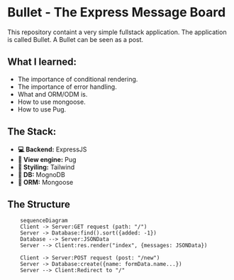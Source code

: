 # Bullet - The Express Message Board

This repository containt a very simple fullstack application.
The application is called Bullet. A Bullet can be seen as a post.

## What I learned:

- The importance of conditional rendering.
- The importance of error handling.
- What and ORM/ODM is.
- How to use mongoose.
- How to use Pug.

## The Stack:

- **💻 Backend:** ExpressJS
- **📰 View engine:** Pug
- **🌟 Styiling:** Tailwind
- **💾 DB:** MognoDB
- **🔀 ORM:** Mongoose

## The Structure

```mermaid
    sequenceDiagram
    Client -> Server:GET request (path: "/")
    Server -> Database:find().sort({added: -1})
    Database --> Server:JSONData
    Server --> Client:res.render("index", {messages: JSONData})

    Client -> Server:POST request (post: "/new")
    Server -> Database:create({name: formData.name...})
    Server --> Client:Redirect to "/"

```
